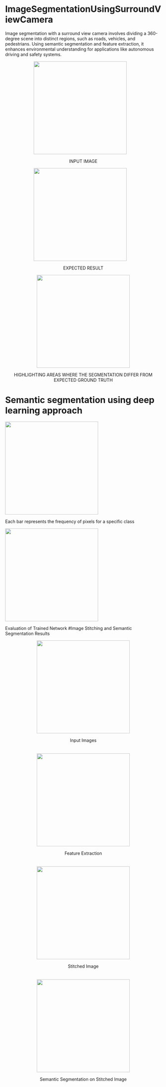 # ImageSegmentationUsingSurroundViewCamera
Image segmentation with a surround view camera involves dividing a 360-degree scene into distinct regions, such as roads, vehicles, and pedestrians. Using semantic segmentation and feature extraction, it enhances environmental understanding for applications like autonomous driving and safety systems.


<div style="text-align: center;">
    <img src="https://github.com/user-attachments/assets/86f5680a-e254-491f-89be-50c618233454" width="300" style="margin-right: 20px;">
    <p>INPUT IMAGE</p>
</div>

<div style="text-align: center;">
    <img src="https://github.com/user-attachments/assets/daa9c002-4050-4b77-ba6e-064e43012de4" width="300" style="margin-right: 20px;">
    <p>EXPECTED RESULT</p>
</div>

<div style="text-align: center;">
    <img src="https://github.com/user-attachments/assets/298120d7-da38-4eaf-a532-10ac9d70ec9a" width="300">
    <p>HIGHLIGHTING AREAS WHERE THE SEGMENTATION DIFFER FROM EXPECTED GROUND TRUTH</p>
</div>

# Semantic segmentation using deep learning approach

<img src="https://github.com/user-attachments/assets/478c1314-5e99-44f1-9351-627c67fd7745" width="300">

Each bar represents the frequency of pixels for a specific class

<img src="https://github.com/user-attachments/assets/f72e5049-8392-4ff2-b9bc-7ae060356578" width="300">

Evaluation of  Trained Network
#Image Stitching and Semantic Segmentation Results

<div style="display: flex; flex-wrap: wrap; justify-content: center; gap: 20px; text-align: center;">
    <div>
        <img src="https://github.com/user-attachments/assets/0fe19658-a245-47d0-b43c-bbc2a2a0944f" width="300">
        <p>Input Images</p>
    </div>
    <div>
        <img src="https://github.com/user-attachments/assets/97e9537a-f8c9-4327-bdc8-4cbcc758c5a6" width="300">
        <p>Feature Extraction</p>
    </div>
    <div>
        <img src="https://github.com/user-attachments/assets/4f072ff7-d85a-49bc-ac7f-e7426a432e99" width="300">
        <p>Stitched Image</p>
    </div>
    <div>
        <img src="https://github.com/user-attachments/assets/8403fa07-a40e-457e-b714-a090955c7fce" width="300">
        <p>Semantic Segmentation on Stitched Image</p>
    </div>
</div>








